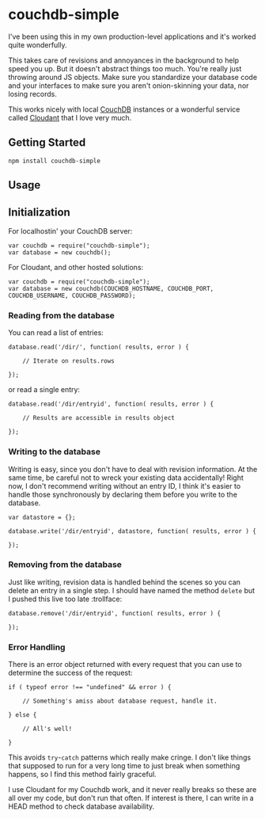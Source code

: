 # couchdb-simple
I've been using this in my own production-level applications and it's worked quite wonderfully.

This takes care of revisions and annoyances in the background to help speed you up. But it doesn't abstract things too much. You're really just throwing around JS objects. Make sure you standardize your database code and your interfaces to make sure you aren't onion-skinning your data, nor losing records.

This works nicely with local [CouchDB](http://couchdb.apache.org/) instances or a wonderful service called [Cloudant](http://cloudant.com) that I love very much.

## Getting Started

    npm install couchdb-simple
    
## Usage

## Initialization 
For localhostin' your CouchDB server:

    var couchdb = require("couchdb-simple");
    var database = new couchdb();  

For Cloudant, and other hosted solutions:

    var couchdb = require("couchdb-simple");
    var database = new couchdb(COUCHDB_HOSTNAME, COUCHDB_PORT, COUCHDB_USERNAME, COUCHDB_PASSWORD);  

### Reading from the database
You can read a list of entries:

    database.read('/dir/', function( results, error ) {
    
        // Iterate on results.rows
    
    });
    
or read a single entry:

    database.read('/dir/entryid', function( results, error ) {
    
        // Results are accessible in results object
    
    });
    
### Writing to the database
Writing is easy, since you don't have to deal with revision information. At the same time, be careful not to wreck your existing data accidentally! Right now, I don't recommend writing without an entry ID, I think it's easier to handle those synchronously by declaring them before you write to the database.

    var datastore = {};

    database.write('/dir/entryid', datastore, function( results, error ) {
    
    });

### Removing from the database
Just like writing, revision data is handled behind the scenes so you can delete an entry in a single step. I should have named the method `delete` but I pushed this live too late :trollface:

    database.remove('/dir/entryid', function( results, error ) {
    
    });
    
    
### Error Handling
There is an error object returned with every request that you can use to determine the success of the request:

    if ( typeof error !== "undefined" && error ) {
    
        // Something's amiss about database request, handle it.
    
    } else {
    
        // All's well!
    
    }
    
This avoids `try`-`catch` patterns which really make cringe. I don't like things that supposed to run for a very long time to just break when something happens, so I find this method fairly graceful.
    
I use Cloudant for my Couchdb work, and it never really breaks so these are all over my code, but don't run that often. If interest is there, I can write in a HEAD method to check database availability. 
